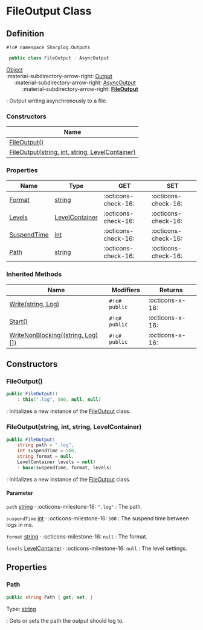 # FileOutput Class

## Definition

`#!c# namespace Sharplog.Outputs`

``` c#
 public class FileOutput : AsyncOutput
```

[Object](https://docs.microsoft.com/en-us/dotnet/api/system.object)<br>
:material-subdirectory-arrow-right: [Output](Output.md)<br>
&emsp;&ensp;:material-subdirectory-arrow-right: [AsyncOutput](AsyncOutput.md)<br>
&emsp;&ensp;&emsp;&ensp;:material-subdirectory-arrow-right: [**FileOutput**](./)

:   Output writing asynchronously to a file.

### Constructors

| Name                                                                                           |
| ---------------------------------------------------------------------------------------------- |
| [FileOutput()](#fileoutput)                                                                    |
| [FileOutput(string, int, string, LevelContainer)](#fileoutputstring-int-string-levelcontainer) |

### Properties

| Name                                      | Type                                                                | GET                 | SET                 |
| ----------------------------------------- | ------------------------------------------------------------------- | ------------------- | ------------------- |
| [Format](Output.md#format)                | [string](https://docs.microsoft.com/en-us/dotnet/api/system.string) | :octicons-check-16: | :octicons-check-16: |
| [Levels](Output.md#levels)                | [LevelContainer](../Settings/LevelContainer.md)                     | :octicons-check-16: | :octicons-check-16: |
| [SuspendTime](AsyncOutput.md#suspendtime) | [int](https://docs.microsoft.com/en-us/dotnet/api/system.int32)     | :octicons-check-16: | :octicons-check-16: |
| [Path](#path)                             | [string](https://docs.microsoft.com/en-us/dotnet/api/system.string) | :octicons-check-16: | :octicons-check-16: |

### Inherited Methods

| Name                                                                           | Modifiers     | Returns         |
| ------------------------------------------------------------------------------ | ------------- | --------------- |
| [Write(string, Log)](Output.md#writestring-log)                                | `#!c# public` | :octicons-x-16: |
| [Start()](AsyncOutput.md#start)                                                | `#!c# public` | :octicons-x-16: |
| [WriteNonBlocking((string, Log)[])](AsyncOutput.md#writenonblockingstring-log) | `#!c# public` | :octicons-x-16: |

## Constructors

### FileOutput()

```c#
public FileOutput()
    : this(".log", 500, null, null)
```

:   Initializes a new instance of the [FileOutput](./) class.

### FileOutput(string, int, string, LevelContainer)

```c#
public FileOutput(
    string path = ".log",
    int suspendTime = 500,
    string format = null,
    LevelContainer levels = null)
    : base(suspendTime, format, levels)
```

:   Initializes a new instance of the [FileOutput](./) class.

#### Parameter

`path` [string](https://docs.microsoft.com/en-us/dotnet/api/system.string) · :octicons-milestone-16: `".log"`
:   The path.

`suspendTime` [int](https://docs.microsoft.com/en-us/dotnet/api/system.int32) · :octicons-milestone-16: `500`
:   The suspend time between logs in ms.

`format` [string](https://docs.microsoft.com/en-us/dotnet/api/system.string) · :octicons-milestone-16: `null`
:   The format.

`levels` [LevelContainer](../Settings/LevelContainer.md) · :octicons-milestone-16: `null`
:   The level settings.

## Properties

### Path

```c#
public string Path { get; set; }
```

Type: [string](https://docs.microsoft.com/en-us/dotnet/api/system.boolean)

:   Gets or sets the path the output should log to.
